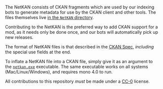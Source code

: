 The NetKAN consists of CKAN fragments which are used by our indexing bots to generate metadata for use by the CKAN client and other tools. The files themselves live [in the `NetKAN` directory](https://github.com/KSP-CKAN/NetKAN/tree/master/NetKAN).

Contributing to the NetKAN is the preferred way to add CKAN support for a mod, as it needs only be done once, and our bots will automatically pick up new releases.

The format of NetKAN files is that described in the [CKAN Spec](https://github.com/KSP-CKAN/CKAN/blob/master/Spec.md), *including* the special use fields at the end.

To inflate a NetKAN file into a CKAN file, simply give it as an argument to the [`netkan.exe`](https://ckan-travis.s3.amazonaws.com/netkan.exe) executable. The same executable works on all systems (Mac/Linux/Windows), and requires mono 4.0 to run.

All contributions to this repository *must* be made under a [CC-0](https://creativecommons.org/publicdomain/zero/1.0/) license.
